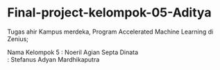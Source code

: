 # Final-project-kelompok-05-Aditya
Tugas ahir Kampus merdeka, Program Accelerated Machine Learning di Zenius;

Nama Kelompok 5 : Noeril Agian Septa Dinata <br>
                : Stefanus Adyan Mardhikaputra
